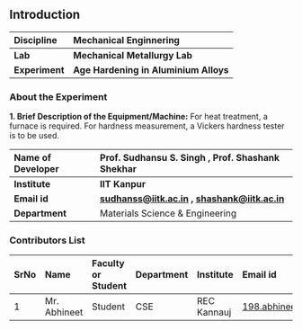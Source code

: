 ## Introduction


<b>Discipline | <b> Mechanical Enginnering
:--|:--|
<b> Lab | <b> Mechanical Metallurgy Lab
<b> Experiment|  <b> Age Hardening in Aluminium Alloys

### About the Experiment 

<b> 1. Brief Description of the Equipment/Machine:</b>
For heat treatment, a furnace is required. For hardness measurement, a Vickers hardness tester is to be used.

<b>Name of Developer | <b> Prof. Sudhansu S. Singh , Prof. Shashank Shekhar
:--|:--|
<b> Institute | <b>IIT Kanpur
<b> Email id|     <b>sudhanss@iitk.ac.in , shashank@iitk.ac.in
<b> Department | Materials Science & Engineering

### Contributors List

SrNo | Name | Faculty or Student | Department| Institute | Email id
:--|:--|:--|:--|:--|:--|
1 |Mr. Abhineet | Student | CSE | REC Kannauj | 198.abhineet@gmail.com